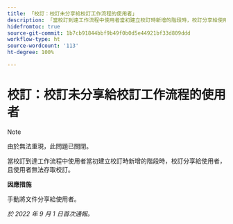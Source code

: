 ```yaml
---
title: 「校訂：校訂未分享給校訂工作流程的使用者」
description: 「當校訂到達工作流程中使用者當初建立校訂時新增的階段時，校訂分享給使用者，且使用者無法存取校訂。」
hidefromtoc: true
source-git-commit: 1b7cb91844bbf9b49f0b0d5e44921bf33d809ddd
workflow-type: ht
source-wordcount: '113'
ht-degree: 100%

---
```



# 校訂：校訂未分享給校訂工作流程的使用者

<!--This issue is on the WF and WFP TOCs-->
<!--Article live by request-->

>[!NOTE]
>
>由於無法重現，此問題已關閉。

當校訂到達工作流程中使用者當初建立校訂時新增的階段時，校訂分享給使用者，且使用者無法存取校訂。

**因應措施**

手動將文件分享給使用者。

_於 2022 年 9 月 1 日首次通報。_

